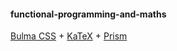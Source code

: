 #### functional-programming-and-maths

[Bulma CSS](https://github.com/jgthms/bulma) + [KaTeX](https://github.com/KaTeX/KaTeX) + [Prism](https://prismjs.com)
